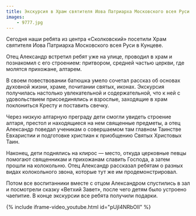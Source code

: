 ```yaml
---
title: Экскурсия в Храм святителя Иова Патриарха Московского всея Руси
images:
    - 9777.jpg
---
```

Сегодня наши ребята из центра «Сколковский» посетили Храм святителя Иова Патриарха Московского всея Руси в Кунцеве.

Отец Александр встретил ребят уже на улице, проводил в храм и познакомил с его строением: притвором, средней частью
церкви, где молятся прихожане, алтарем.

<!--more-->
В своем повествовании батюшка умело сочетал рассказ об основах духовной жизни, храме, почитании святых, иконах.
Экскурсия получилась настолько увлекательной и содержательной, что к ней с удовольствием присоединялись и взрослые,
заходящие в храм поклониться Кресту и поставить свечку.

Через низкую алтарную преграду дети смогли увидеть строение алтаря, престол и находящиеся на нем священные предметы,
а отец Александр поведал ученикам о совершаемом там главном Таинстве Евхаристии и подготовке христиан к приобщению
Святых Христовых Таин.

Наконец, дети поднялись на клирос — место, откуда церковные певцы помогают священникам и прихожанам славить Господа,
а затем прошли на колокольню. Отец Александр рассказал ребятам о разных видах колокольного звона, которые тут же
им продемонстрировал.

Потом все воспитанники вместе с отцом Александром спустились в зал и посмотрели сказку «Ветхий Завет», после чего детям
было устроено чаепитие. В конце экскурсии все ребята получили подарки.

{% include iframe-video_youtube.html id="pUjI4NRbOII" %}
